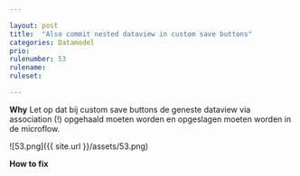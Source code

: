 ```yaml
---

layout: post
title:  "Also commit nested dataview in custom save buttons"
categories: Datamodel
prio: 
rulenumber: 53
rulename: 
ruleset: 

---
```


**Why**
Let op dat bij custom save buttons de geneste dataview via association (!) opgehaald moeten worden en opgeslagen moeten worden in de microflow.

![53.png]({{ site.url }}/assets/53.png)

**How to fix**
